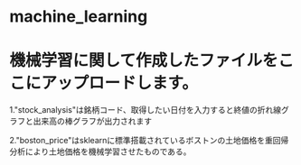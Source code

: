 # machine_learning
<h1>機械学習に関して作成したファイルをここにアップロードします。</h1>
<p>1."stock_analysis"は銘柄コード、取得したい日付を入力すると終値の折れ線グラフと出来高の棒グラフが出力されます</p>
<p>2."boston_price"はsklearnに標準搭載されているボストンの土地価格を重回帰分析により土地価格を機械学習させたものである。</p>
